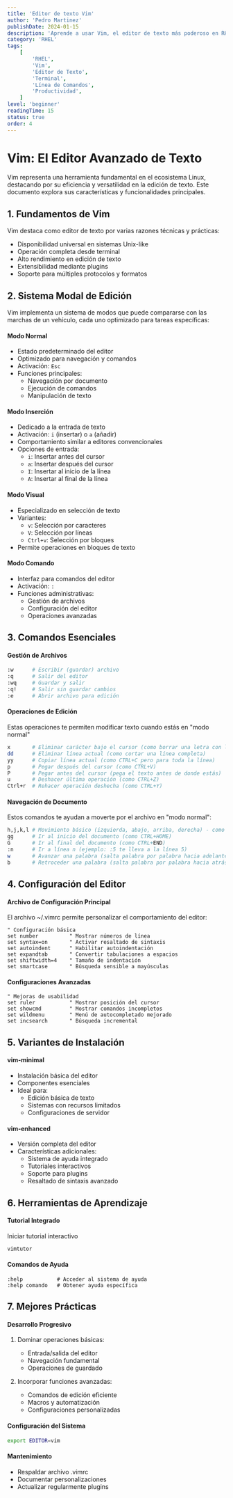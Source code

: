 ```yaml
---
title: 'Editor de texto Vim'
author: 'Pedro Martinez'
publishDate: 2024-01-15
description: 'Aprende a usar Vim, el editor de texto más poderoso en RHEL: modos, comandos esenciales, configuración y mejores prácticas'
category: 'RHEL'
tags:
    [
        'RHEL',
        'Vim',
        'Editor de Texto',
        'Terminal',
        'Línea de Comandos',
        'Productividad',
    ]
level: 'beginner'
readingTime: 15
status: true
order: 4
---
```


# Vim: El Editor Avanzado de Texto

Vim representa una herramienta fundamental en el ecosistema Linux, destacando por su eficiencia y versatilidad en la edición de texto. Este documento explora sus características y funcionalidades principales.

## 1. Fundamentos de Vim

Vim destaca como editor de texto por varias razones técnicas y prácticas:

-   Disponibilidad universal en sistemas Unix-like
-   Operación completa desde terminal
-   Alto rendimiento en edición de texto
-   Extensibilidad mediante plugins
-   Soporte para múltiples protocolos y formatos

## 2. Sistema Modal de Edición

Vim implementa un sistema de modos que puede compararse con las marchas de un vehículo, cada uno optimizado para tareas específicas:

#### Modo Normal

-   Estado predeterminado del editor
-   Optimizado para navegación y comandos
-   Activación: `Esc`
-   Funciones principales:
    -   Navegación por documento
    -   Ejecución de comandos
    -   Manipulación de texto

#### Modo Inserción

-   Dedicado a la entrada de texto
-   Activación: `i` (insertar) o `a` (añadir)
-   Comportamiento similar a editores convencionales
-   Opciones de entrada:
    -   `i`: Insertar antes del cursor
    -   `a`: Insertar después del cursor
    -   `I`: Insertar al inicio de la línea
    -   `A`: Insertar al final de la línea

#### Modo Visual

-   Especializado en selección de texto
-   Variantes:
    -   `v`: Selección por caracteres
    -   `V`: Selección por líneas
    -   `Ctrl+v`: Selección por bloques
-   Permite operaciones en bloques de texto

#### Modo Comando

-   Interfaz para comandos del editor
-   Activación: `:`
-   Funciones administrativas:
    -   Gestión de archivos
    -   Configuración del editor
    -   Operaciones avanzadas

## 3. Comandos Esenciales

#### Gestión de Archivos

```bash
:w      # Escribir (guardar) archivo
:q      # Salir del editor
:wq     # Guardar y salir
:q!     # Salir sin guardar cambios
:e      # Abrir archivo para edición
```

#### Operaciones de Edición
Estas operaciones te permiten modificar texto cuando estás en "modo normal"

```bash
x       # Eliminar carácter bajo el cursor (como borrar una letra con la tecla supr)
dd      # Eliminar línea actual (como cortar una línea completa)
yy      # Copiar línea actual (como CTRL+C pero para toda la línea)
p       # Pegar después del cursor (como CTRL+V)
P       # Pegar antes del cursor (pega el texto antes de donde estás)
u       # Deshacer última operación (como CTRL+Z)
Ctrl+r  # Rehacer operación deshecha (como CTRL+Y)
```

#### Navegación de Documento
Estos comandos te ayudan a moverte por el archivo en "modo normal":

```bash
h,j,k,l # Movimiento básico (izquierda, abajo, arriba, derecha) - como las flechas del teclado
gg      # Ir al inicio del documento (como CTRL+HOME)
G       # Ir al final del documento (como CTRL+END)
:n      # Ir a línea n (ejemplo: :5 te lleva a la línea 5)
w       # Avanzar una palabra (salta palabra por palabra hacia adelante)
b       # Retroceder una palabra (salta palabra por palabra hacia atrás)
```

## 4. Configuración del Editor

#### Archivo de Configuración Principal

El archivo ~/.vimrc permite personalizar el comportamiento del editor:

```vim
" Configuración básica
set number          " Mostrar números de línea
set syntax=on       " Activar resaltado de sintaxis
set autoindent      " Habilitar autoindentación
set expandtab       " Convertir tabulaciones a espacios
set shiftwidth=4    " Tamaño de indentación
set smartcase       " Búsqueda sensible a mayúsculas
```

#### Configuraciones Avanzadas

```vim
" Mejoras de usabilidad
set ruler           " Mostrar posición del cursor
set showcmd         " Mostrar comandos incompletos
set wildmenu        " Menú de autocompletado mejorado
set incsearch       " Búsqueda incremental
```

## 5. Variantes de Instalación

#### vim-minimal

-   Instalación básica del editor
-   Componentes esenciales
-   Ideal para:
    -   Edición básica de texto
    -   Sistemas con recursos limitados
    -   Configuraciones de servidor

#### vim-enhanced

-   Versión completa del editor
-   Características adicionales:
    -   Sistema de ayuda integrado
    -   Tutoriales interactivos
    -   Soporte para plugins
    -   Resaltado de sintaxis avanzado

## 6. Herramientas de Aprendizaje

#### Tutorial Integrado
Iniciar tutorial interactivo
```bash
vimtutor    
```

#### Comandos de Ayuda

```vim
:help           # Acceder al sistema de ayuda
:help comando   # Obtener ayuda específica
```

## 7. Mejores Prácticas

#### Desarrollo Progresivo

1. Dominar operaciones básicas:

    - Entrada/salida del editor
    - Navegación fundamental
    - Operaciones de guardado

2. Incorporar funciones avanzadas:
    - Comandos de edición eficiente
    - Macros y automatización
    - Configuraciones personalizadas

#### Configuración del Sistema

```bash
export EDITOR=vim
```

#### Mantenimiento

-   Respaldar archivo .vimrc
-   Documentar personalizaciones
-   Actualizar regularmente plugins

